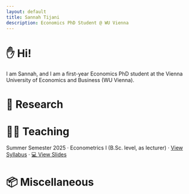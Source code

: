 ```yaml
---
layout: default
title: Sannah Tijani
description: Economics PhD Student @ WU Vienna
---
```


# ✋ Hi!

I am Sannah, and I am a first-year Economics PhD student at the Vienna University of Economics and Business (WU Vienna). 

# 📝 Research



# 👨‍🏫 Teaching

Summer Semester 2025 · Econometrics I (B.Sc. level, as lecturer) · [View Syllabus](https://vvz.wu.ac.at/cgi-bin/vvz.pl?S=25S;JOIN=AND;T=;LV=3;L2=S;C=S;L3=S;I=6250;L=;U=H;LANG=EN) · [💻 View Slides](econometrics-i.md)



# 📦 Miscellaneous

